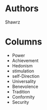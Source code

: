 #                Authors

Shawrz









#                  Columns
- Power
- Achievement
- Hedonism
- stimulation
- self-Direction
- Universality
- Benevolence
- Tradition
- Conformity
- Security